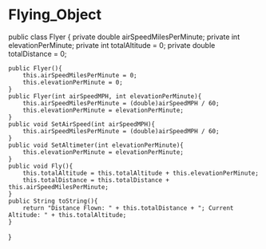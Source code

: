 # Flying_Object
public class Flyer {
	private double airSpeedMilesPerMinute;
	private int elevationPerMinute;
	private int totalAltitude = 0;
	private double totalDistance = 0;
	
	public Flyer(){
		this.airSpeedMilesPerMinute = 0;
		this.elevationPerMinute = 0;
	}
	public Flyer(int airSpeedMPH, int elevationPerMinute){
		this.airSpeedMilesPerMinute = (double)airSpeedMPH / 60;
		this.elevationPerMinute = elevationPerMinute;
	}
	public void SetAirSpeed(int airSpeedMPH){
		this.airSpeedMilesPerMinute = (double)airSpeedMPH / 60;
	}
	public void SetAltimeter(int elevationPerMinute){
		this.elevationPerMinute = elevationPerMinute;
	}
	public void Fly(){
		this.totalAltitude = this.totalAltitude + this.elevationPerMinute;
		this.totalDistance = this.totalDistance + this.airSpeedMilesPerMinute;
	}
	public String toString(){
		return "Distance Flown: " + this.totalDistance + "; Current Altitude: " + this.totalAltitude;
	}
}
